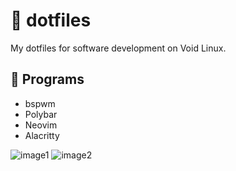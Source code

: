 # 📂 dotfiles

My dotfiles for software development on Void Linux.

## 🤖 Programs

* bspwm
* Polybar
* Neovim
* Alacritty

![image1](https://i.imgur.com/8IsaxJh.jpg)
![image2](https://i.redd.it/cainbkjqc0r71.png)
